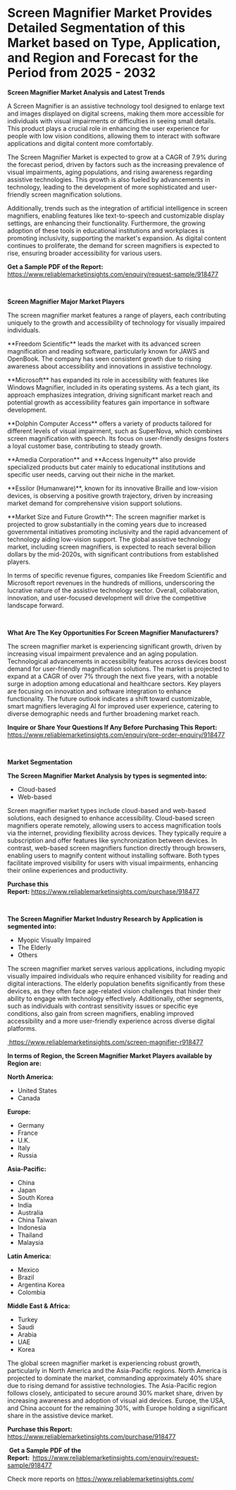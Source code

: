 <p><h1>Screen Magnifier Market Provides Detailed Segmentation of this Market based on Type, Application, and Region and Forecast for the Period from 2025 - 2032</h1></p><p><strong>Screen Magnifier Market Analysis and Latest Trends</strong></p>
<p><p>A Screen Magnifier is an assistive technology tool designed to enlarge text and images displayed on digital screens, making them more accessible for individuals with visual impairments or difficulties in seeing small details. This product plays a crucial role in enhancing the user experience for people with low vision conditions, allowing them to interact with software applications and digital content more comfortably.</p><p>The Screen Magnifier Market is expected to grow at a CAGR of 7.9% during the forecast period, driven by factors such as the increasing prevalence of visual impairments, aging populations, and rising awareness regarding assistive technologies. This growth is also fueled by advancements in technology, leading to the development of more sophisticated and user-friendly screen magnification solutions. </p><p>Additionally, trends such as the integration of artificial intelligence in screen magnifiers, enabling features like text-to-speech and customizable display settings, are enhancing their functionality. Furthermore, the growing adoption of these tools in educational institutions and workplaces is promoting inclusivity, supporting the market's expansion. As digital content continues to proliferate, the demand for screen magnifiers is expected to rise, ensuring broader accessibility for various users.</p></p>
<p><strong>Get a Sample PDF of the Report:&nbsp;</strong> <a href="https://www.reliablemarketinsights.com/enquiry/request-sample/918477?utm_campaign=2218&utm_medium=2&utm_source=Github&utm_content=ia&utm_term=06032025&utm_id=screen-magnifier">https://www.reliablemarketinsights.com/enquiry/request-sample/918477</a></p>
<p>&nbsp;</p>
<p><strong>Screen Magnifier Major Market Players</strong></p>
<p><p>The screen magnifier market features a range of players, each contributing uniquely to the growth and accessibility of technology for visually impaired individuals. </p><p>**Freedom Scientific** leads the market with its advanced screen magnification and reading software, particularly known for JAWS and OpenBook. The company has seen consistent growth due to rising awareness about accessibility and innovations in assistive technology.</p><p>**Microsoft** has expanded its role in accessibility with features like Windows Magnifier, included in its operating systems. As a tech giant, its approach emphasizes integration, driving significant market reach and potential growth as accessibility features gain importance in software development.</p><p>**Dolphin Computer Access** offers a variety of products tailored for different levels of visual impairment, such as SuperNova, which combines screen magnification with speech. Its focus on user-friendly designs fosters a loyal customer base, contributing to steady growth.</p><p>**Amedia Corporation** and **Access Ingenuity** also provide specialized products but cater mainly to educational institutions and specific user needs, carving out their niche in the market.</p><p>**Essilor (Humanware)**, known for its innovative Braille and low-vision devices, is observing a positive growth trajectory, driven by increasing market demand for comprehensive vision support solutions.</p><p>**Market Size and Future Growth**: The screen magnifier market is projected to grow substantially in the coming years due to increased governmental initiatives promoting inclusivity and the rapid advancement of technology aiding low-vision support. The global assistive technology market, including screen magnifiers, is expected to reach several billion dollars by the mid-2020s, with significant contributions from established players.</p><p>In terms of specific revenue figures, companies like Freedom Scientific and Microsoft report revenues in the hundreds of millions, underscoring the lucrative nature of the assistive technology sector. Overall, collaboration, innovation, and user-focused development will drive the competitive landscape forward.</p></p>
<p>&nbsp;</p>
<p><strong>What Are The Key Opportunities For Screen Magnifier Manufacturers?</strong></p>
<p><p>The screen magnifier market is experiencing significant growth, driven by increasing visual impairment prevalence and an aging population. Technological advancements in accessibility features across devices boost demand for user-friendly magnification solutions. The market is projected to expand at a CAGR of over 7% through the next five years, with a notable surge in adoption among educational and healthcare sectors. Key players are focusing on innovation and software integration to enhance functionality. The future outlook indicates a shift toward customizable, smart magnifiers leveraging AI for improved user experience, catering to diverse demographic needs and further broadening market reach.</p></p>
<p><strong>Inquire or Share Your Questions If Any Before Purchasing This Report:</strong> <a href="https://www.reliablemarketinsights.com/enquiry/pre-order-enquiry/918477?utm_campaign=2218&utm_medium=2&utm_source=Github&utm_content=ia&utm_term=06032025&utm_id=screen-magnifier">https://www.reliablemarketinsights.com/enquiry/pre-order-enquiry/918477</a></p>
<p>&nbsp;</p>
<p><strong>Market Segmentation</strong></p>
<p><strong>The Screen Magnifier Market Analysis by types is segmented into:</strong></p>
<p><ul><li>Cloud-based</li><li>Web-based</li></ul></p>
<p><p>Screen magnifier market types include cloud-based and web-based solutions, each designed to enhance accessibility. Cloud-based screen magnifiers operate remotely, allowing users to access magnification tools via the internet, providing flexibility across devices. They typically require a subscription and offer features like synchronization between devices. In contrast, web-based screen magnifiers function directly through browsers, enabling users to magnify content without installing software. Both types facilitate improved visibility for users with visual impairments, enhancing their online experiences and productivity.</p></p>
<p><strong>Purchase this Report:&nbsp;</strong><a href="https://www.reliablemarketinsights.com/purchase/918477?utm_campaign=2218&utm_medium=2&utm_source=Github&utm_content=ia&utm_term=06032025&utm_id=screen-magnifier">https://www.reliablemarketinsights.com/purchase/918477</a></p>
<p>&nbsp;</p>
<p><strong>The Screen Magnifier Market Industry Research by Application is segmented into:</strong></p>
<p><ul><li>Myopic Visually Impaired</li><li>The Elderly</li><li>Others</li></ul></p>
<p><p>The screen magnifier market serves various applications, including myopic visually impaired individuals who require enhanced visibility for reading and digital interactions. The elderly population benefits significantly from these devices, as they often face age-related vision challenges that hinder their ability to engage with technology effectively. Additionally, other segments, such as individuals with contrast sensitivity issues or specific eye conditions, also gain from screen magnifiers, enabling improved accessibility and a more user-friendly experience across diverse digital platforms.</p></p>
<p><a href="https://www.reliablemarketinsights.com/screen-magnifier-r918477?utm_campaign=2218&utm_medium=2&utm_source=Github&utm_content=ia&utm_term=06032025&utm_id=screen-magnifier">&nbsp;https://www.reliablemarketinsights.com/screen-magnifier-r918477</a></p>
<p><strong>In terms of Region, the Screen Magnifier Market Players available by Region are:</strong></p>
<p>
    <p> <strong> North America: </strong>
        <ul>
            <li>United States</li>
            <li>Canada</li>
        </ul>
        </p> 
    <p> <strong> Europe: </strong>
        <ul>
            <li>Germany</li>
            <li>France</li>
            <li>U.K.</li>
            <li>Italy</li>
            <li>Russia</li>
        </ul>
        </p> 
    <p> <strong> Asia-Pacific: </strong>
        <ul>
            <li>China</li>
            <li>Japan</li>
            <li>South Korea</li>
            <li>India</li>
            <li>Australia</li>
            <li>China Taiwan</li>
            <li>Indonesia</li>
            <li>Thailand</li>
            <li>Malaysia</li>
        </ul>
        </p> 
    <p> <strong> Latin America: </strong>
        <ul>
            <li>Mexico</li>
            <li>Brazil</li>
            <li>Argentina Korea</li>
            <li>Colombia</li>
        </ul>
        </p> 
    <p> <strong> Middle East & Africa: </strong>
        <ul>
            <li>Turkey</li>
            <li>Saudi</li>
            <li>Arabia</li>
            <li>UAE</li>
            <li>Korea</li>
        </ul>
    </p>
    </p>
<p><p>The global screen magnifier market is experiencing robust growth, particularly in North America and the Asia-Pacific regions. North America is projected to dominate the market, commanding approximately 40% share due to rising demand for assistive technologies. The Asia-Pacific region follows closely, anticipated to secure around 30% market share, driven by increasing awareness and adoption of visual aid devices. Europe, the USA, and China account for the remaining 30%, with Europe holding a significant share in the assistive device market.</p></p>
<p><strong>Purchase this Report: </strong><a href="https://www.reliablemarketinsights.com/purchase/918477?utm_campaign=2218&utm_medium=2&utm_source=Github&utm_content=ia&utm_term=06032025&utm_id=screen-magnifier">https://www.reliablemarketinsights.com/purchase/918477</a></p>
<p>&nbsp;<strong>Get a Sample PDF of the Report:&nbsp;&nbsp;</strong><a href="https://www.reliablemarketinsights.com/enquiry/request-sample/918477?utm_campaign=2218&utm_medium=2&utm_source=Github&utm_content=ia&utm_term=06032025&utm_id=screen-magnifier">https://www.reliablemarketinsights.com/enquiry/request-sample/918477</a></p>
<p><strong></strong></p>
<p>Check more reports on <a href="https://www.reliablemarketinsights.com/?utm_campaign=2218&utm_medium=2&utm_source=Github&utm_content=ia&utm_term=06032025&utm_id=screen-magnifier">https://www.reliablemarketinsights.com/</a></p>